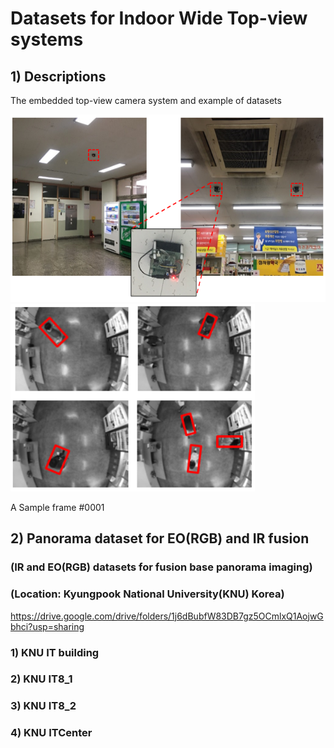 # Datasets for Indoor Wide Top-view systems

## 1) Descriptions 

The embedded top-view camera system and example of datasets

<img src="https://github.com/durumy98/Datasets-for-Indoor-wide-top-view-systems/blob/main/embedded_top-view_system.png" height="300">
<img src="https://github.com/durumy98/Datasets-for-Indoor-wide-top-view-systems/blob/main/embedded_top-view_data_examples.png" height="300">
  
A Sample frame #0001

## 2) Panorama dataset for EO(RGB) and IR fusion
### (IR and EO(RGB) datasets for fusion base panorama imaging)
### (Location: Kyungpook National University(KNU) Korea)

<https://drive.google.com/drive/folders/1j6dBubfW83DB7gz5OCmlxQ1AojwGbhci?usp=sharing>

### 1) KNU IT building
### 2) KNU IT8_1
### 3) KNU IT8_2
### 4) KNU ITCenter
